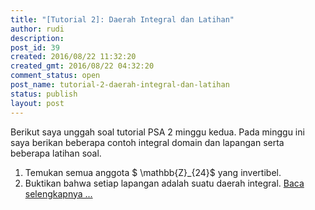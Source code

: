 ```yaml
---
title: "[Tutorial 2]: Daerah Integral dan Latihan"
author: rudi
description: 
post_id: 39
created: 2016/08/22 11:32:20
created_gmt: 2016/08/22 04:32:20
comment_status: open
post_name: tutorial-2-daerah-integral-dan-latihan
status: publish
layout: post
---
```


Berikut saya unggah soal tutorial PSA 2 minggu kedua. Pada minggu ini saya berikan beberapa contoh integral domain dan lapangan serta beberapa latihan soal. 

  1. Temukan semua anggota $ \mathbb{Z}_{24}$ yang invertibel.
  2. Buktikan bahwa setiap lapangan adalah suatu daerah integral.
[Baca selengkapnya ...](http://rudi.staff.ugm.ac.id/files/2016/08/tutorial2.pdf)